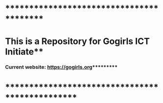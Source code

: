 # ****************************************
# This is a Repository for Gogirls ICT Initiate**
### Current website: https://gogirls.org*********
# ***********************************************